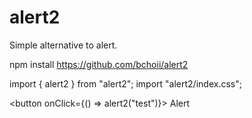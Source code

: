 # alert2

Simple alternative to alert.

npm install https://github.com/bchoii/alert2

import { alert2 } from "alert2";
import "alert2/index.css";

<button onClick={() => alert2("test")}> Alert </button>
